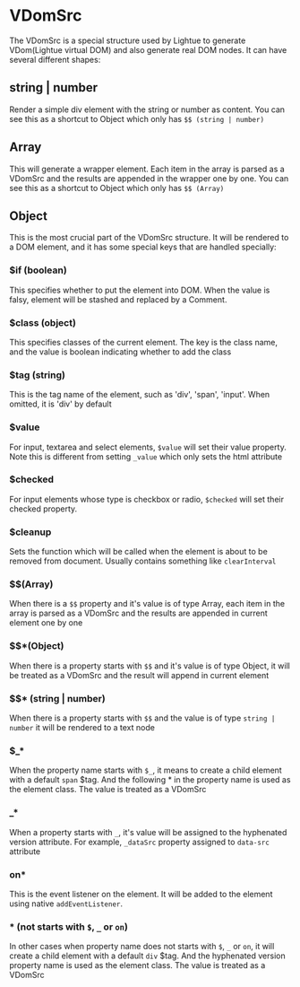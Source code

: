 # VDomSrc

The VDomSrc is a special structure used by Lightue to generate VDom(Lightue virtual DOM) and also generate real DOM nodes. It can have several different shapes:

## string | number

Render a simple div element with the string or number as content. You can see this as a shortcut to Object which only has `$$ (string | number)`

## Array

This will generate a wrapper element. Each item in the array is parsed as a VDomSrc and the results are appended in the wrapper one by one. You can see this as a shortcut to Object which only has `$$ (Array)`

## Object

This is the most crucial part of the VDomSrc structure. It will be rendered to a DOM element, and it has some special keys that are handled specially:

### $if (boolean)

This specifies whether to put the element into DOM. When the value is falsy, element will be stashed and replaced by a Comment.

### $class (object)

This specifies classes of the current element. The key is the class name, and the value is boolean indicating whether to add the class

### $tag (string)

This is the tag name of the element, such as 'div', 'span', 'input'. When omitted, it is 'div' by default

### $value

For input, textarea and select elements, `$value` will set their value property. Note this is different from setting `_value` which only sets the html attribute

### $checked

For input elements whose type is checkbox or radio, `$checked` will set their checked property.

### $cleanup

Sets the function which will be called when the element is about to be removed from document. Usually contains something like `clearInterval`

### \$$(Array)

When there is a `$$` property and it's value is of type Array, each item in the array is parsed as a VDomSrc and the results are appended in current element one by one

### \$$\*(Object)

When there is a property starts with `$$` and it's value is of type Object, it will be treated as a VDomSrc and the result will append in current element

### \$$\* (string | number)

When there is a property starts with `$$` and the value is of type `string | number` it will be rendered to a text node

### \$\_\*

When the property name starts with `$_`, it means to create a child element with a default `span` $tag. And the following \* in the property name is used as the element class. The value is treated as a VDomSrc

### \_\*

When a property starts with `_`, it's value will be assigned to the hyphenated version attribute. For example, `_dataSrc` property assigned to `data-src` attribute

### on\*

This is the event listener on the element. It will be added to the element using native `addEventListener`.

### \* (not starts with `$`, `_` or `on`)

In other cases when property name does not starts with `$`, `_` or `on`, it will create a child element with a default `div` $tag. And the hyphenated version property name is used as the element class. The value is treated as a VDomSrc
